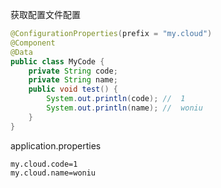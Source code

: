 获取配置文件配置

~~~java
@ConfigurationProperties(prefix = "my.cloud")
@Component
@Data
public class MyCode {
    private String code;
	private String name;
	public void test() {
		System.out.println(code); //  1
		System.out.println(name); //  woniu
	}
}
~~~

application.properties

~~~properties
my.cloud.code=1
my.cloud.name=woniu
~~~





